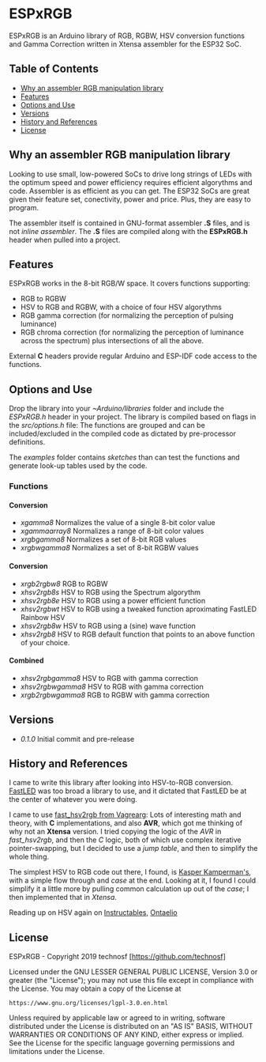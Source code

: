 # ESPxRGB 

ESPxRGB is an Arduino library of RGB, RGBW, HSV conversion functions and Gamma Correction written in Xtensa assembler for the ESP32 SoC.

## Table of Contents 

- [Why an assembler RGB manipulation library](#why-an-assembler-rgb-manipulation-library)
- [Features](#features)
- [Options and Use](#options-and-use)
- [Versions](#versions)
- [History and References](#history-and-references)
- [License](#license)

## Why an assembler RGB manipulation library 

Looking to use small, low-powered SoCs to drive long strings of LEDs with the optimum speed and power efficiency requires efficient algorythms and code. Assembler is as efficient as you can get. The ESP32 SoCs are great given their feature set, conectivity, power and price. Plus, they are easy to program.

The assembler itself is contained in GNU-format assembler **.S** files, and is not _inline assembler_. The **.S** files are compiled along with the **ESPxRGB.h** header when pulled into a project.

## Features 

ESPxRGB works in the 8-bit RGB/W space. It covers functions supporting:
* RGB to RGBW
* HSV to RGB and RGBW, with a choice of four HSV algorythms
* RGB gamma correction (for normalizing the perception of pulsing luminance)
* RGB chroma correction (for normalizing the perception of luminance across the spectrum)
plus intersections of all the above.

External **C** headers provide regular Arduino and ESP-IDF code access to the functions.

## Options and Use
Drop the library into your *~Arduino/libraries* folder and include the *ESPxRGB.h* header in your project.
The library is compiled based on flags in the *src/options.h* file:
The functions are grouped and can be included/excluded in the compiled code as dictated by pre-processor definitions.

The *examples* folder contains *sketches* than can test the functions and generate look-up tables used by the code.

### Functions

#### Conversion

* *xgamma8* Normalizes the value of a single 8-bit color value 
* *xgammaarray8*    Normalizes a range of 8-bit color values 
* *xrgbgamma8* Normalizes a set of 8-bit RGB values 
* *xrgbwgamma8* Normalizes a set of 8-bit RGBW values 

#### Conversion

* *xrgb2rgbw8* RGB to RGBW
* *xhsv2rgb8s* HSV to RGB using the Spectrum algorythm
* *xhsv2rgb8e*  HSV to RGB using a power efficient function
* *xhsv2rgbwt*   HSV to RGB using a tweaked function aproximating FastLED Rainbow HSV 
* *xhsv2rgb8w*   HSV to RGB using a (sine) wave function
* *xhsv2rgb8*   HSV to RGB default function that points to an above function of your choice.

#### Combined 

* *xhsv2rgbgamma8*  HSV to RGB with gamma correction
* *xhsv2rgbwgamma8* HSV to RGB with gamma correction
* *xrgb2rgbwgamma8* RGB to RGBW with gamma correction

 
##  Versions

* _0.1.0_	Initial commit and pre-release


## History and References

I came to write this library after looking into HSV-to-RGB conversion. [FastLED](https://github.com/FastLED/FastLED) was too broad a library to use, and it dictated that FastLED be at the center of whatever you were doing. 

I came to use [fast_hsv2rgb from Vagrearg](http://www.vagrearg.org/content/hsvrgb): Lots of interesting math and theory, with **C** implementations, and also **AVR**, which got me thinking of why not an **Xtensa** version. I tried copying the logic of the _AVR_ in _fast_hsv2rgb_, and then the _C_ logic, both of which use complex iterative pointer-swapping, but I decided to use a _jump table_, and then to simplify the whole thing.

The simplest HSV to RGB code out there, I found, is [Kasper Kamperman's](https://www.kasperkamperman.com/blog/arduino/arduino-programming-hsb-to-rgb/), with a simple flow through and _case_ at the end. Looking at it, I found I could simplify it a little more by pulling common calculation up out of the _case_; I then implemented that in _Xtensa_.

Reading up on HSV again on [Instructables](https://www.instructables.com/id/How-to-Make-Proper-Rainbow-and-Random-Colors-With-/), [Ontaelio](https://www.instructables.com/member/Ontaelio/)


## License 

ESPxRGB - Copyright 2019  technosf  [https://github.com/technosf]

Licensed under the GNU LESSER GENERAL PUBLIC LICENSE, Version 3.0 or greater (the "License");
you may not use this file except in compliance with the License.
You may obtain a copy of the License at

	https://www.gnu.org/licenses/lgpl-3.0.en.html

Unless required by applicable law or agreed to in writing, software
distributed under the License is distributed on an "AS IS" BASIS,
WITHOUT WARRANTIES OR CONDITIONS OF ANY KIND, either express or implied.
See the License for the specific language governing permissions and
limitations under the License.
